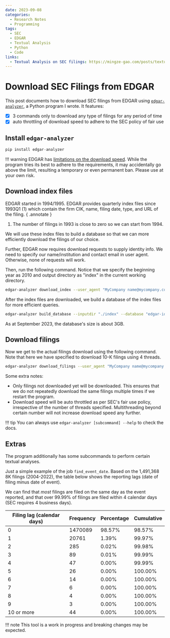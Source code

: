 ```yaml
---
date: 2023-09-08 
categories:
  - Research Notes
  - Programming
tags:
  - SEC
  - EDGAR
  - Textual Analysis
  - Python
  - Code
links:
  - Textual Analysis on SEC filings: https://mingze-gao.com/posts/textual-analysis-on-sec-filings/
---
```


# Download SEC Filings from EDGAR

This post documents how to download SEC filings from EDGAR using [`edgar-analyzer`](https://github.com/mgao6767/edgar-analyzer), a Python program I wrote. It features:

- [x] 3 commands only to download any type of filings for any period of time
- [x] auto throttling of download speed to adhere to the SEC policy of fair use

<!-- more -->

## Install `edgar-analyzer`

```python
pip install edgar-analyzer
```

!!! warning
    EDGAR has [limitations on the download speed](https://www.sec.gov/os/accessing-edgar-data). While the program tries its best to adhere to the requirements, it may accidentally go above the limit, resulting a temporary or even permanent ban. Please use at your own risk.

## Download index files

EDGAR started in 1994/1995. EDGAR provides quarterly index files since 1993Q1 (1) which contain the firm CIK, name, filing date, type, and URL of the filing.
{ .annotate }

1. The number of filings in 1993 is close to zero so we can start from 1994.

We will use these index files to build a database so that we can more efficiently download the filings of our choice.

Further, EDGAR now requires download requests to supply identity info. We need to specify our name/institution and contact email in user agent. Otherwise, none of requests will work.

Then, run the following command. Notice that we specify the beginning year as 2010 and output directory as "index" in the current working directory.

```bash
edgar-analyzer download_index --user_agent "MyCompany name@mycompany.com" --output "./index" -b 2010
```

After the index files are downloaded, we build a database of the index files for more efficient queries.

```bash
edgar-analyzer build_database --inputdir "./index" --database "edgar-idx.sqlite3"
```

As at September 2023, the database's size is about 3GB.

## Download filings

Now we get to the actual filings download using the following command. Note that here we have specified to download 10-K filings using 4 threads.

```bash
edgar-analyzer download_filings --user_agent "MyCompany name@mycompany.com" --output "./output" --database "edgar-idx.sqlite3" --file_type "10-K" -t 4
```

Some extra notes:

- Only filings not downloaded yet will be downloaded. This ensures that we do not repeatedly download the same filings multiple times if we restart the program.
- Download speed will be auto throttled as per SEC's fair use policy, irrespective of the number of threads specified. Multithreading beyond certain number will not increase download speed any further.

!!! tip
    You can always use `edgar-analyzer [subcommand] --help` to check the docs.

## Extras

The program additionally has some subcommands to perform certain textual analyses.

Just a simple example of the job `find_event_date`. Based on the 1,491,368 8K filings (2004-2022), the table below shows the reporting lags (date of filing minus date of event). 

We can find that _most_ filings are filed on the same day as the event reported, and that over 99.99% of filings are filed within 4 calendar days (SEC requires 4 business days).

| Filing lag   (calendar days) | Frequency | Percentage | Cumulative |
| ---------------------------- | --------- | ---------- | ---------- |
| 0                            | 1470089   | 98.57%     | 98.57%     |
| 1                            | 20761     | 1.39%      | 99.97%     |
| 2                            | 285       | 0.02%      | 99.98%     |
| 3                            | 89        | 0.01%      | 99.99%     |
| 4                            | 47        | 0.00%      | 99.99%     |
| 5                            | 26        | 0.00%      | 100.00%    |
| 6                            | 14        | 0.00%      | 100.00%    |
| 7                            | 6         | 0.00%      | 100.00%    |
| 8                            | 4         | 0.00%      | 100.00%    |
| 9                            | 3         | 0.00%      | 100.00%    |
| 10 or more                   | 44        | 0.00%      | 100.00%    |

!!! note
    This tool is a work in progress and breaking changes may be expected.

